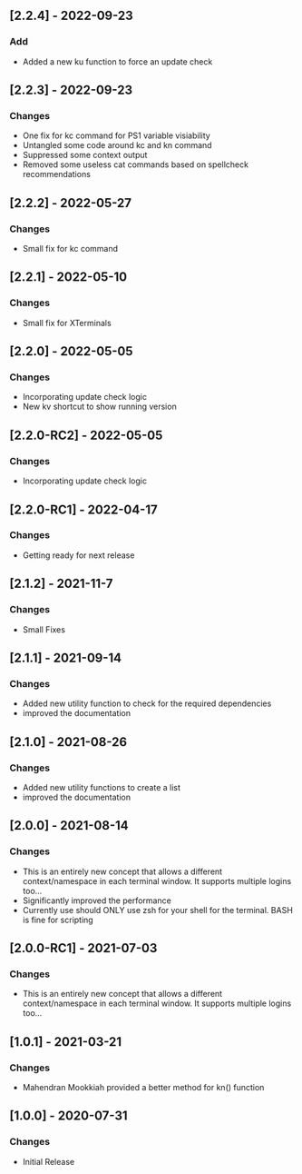 
## [2.2.4] - 2022-09-23
### Add

-  Added a new ku function to force an update check

## [2.2.3] - 2022-09-23
### Changes

-  One fix for kc command for PS1 variable visiability
-  Untangled some code around kc and kn command
-  Suppressed some context output
-  Removed some useless cat commands based on spellcheck recommendations

## [2.2.2] - 2022-05-27
### Changes

-  Small fix for kc command

## [2.2.1] - 2022-05-10
### Changes

-  Small fix for XTerminals

## [2.2.0] - 2022-05-05
### Changes

-  Incorporating update check logic
-  New kv shortcut to show running version

## [2.2.0-RC2] - 2022-05-05
### Changes

-  Incorporating update check logic

## [2.2.0-RC1] - 2022-04-17
### Changes

-  Getting ready for next release

## [2.1.2] - 2021-11-7
### Changes

- Small Fixes

## [2.1.1] - 2021-09-14
### Changes

- Added new utility function to check for the required dependencies
- improved the documentation

## [2.1.0] - 2021-08-26
### Changes

- Added new utility functions to create a list
- improved the documentation

## [2.0.0] - 2021-08-14
### Changes

- This is an entirely new concept that allows a different context/namespace in each terminal window.  It supports multiple logins too...
- Significantly improved the performance
- Currently use should ONLY use zsh for your shell for the terminal.  BASH is fine for scripting

## [2.0.0-RC1] - 2021-07-03
### Changes

- This is an entirely new concept that allows a different context/namespace in each terminal window.  It supports multiple logins too...

## [1.0.1] - 2021-03-21
### Changes

- Mahendran Mookkiah provided a better method for kn() function

## [1.0.0] - 2020-07-31
### Changes

- Initial Release



